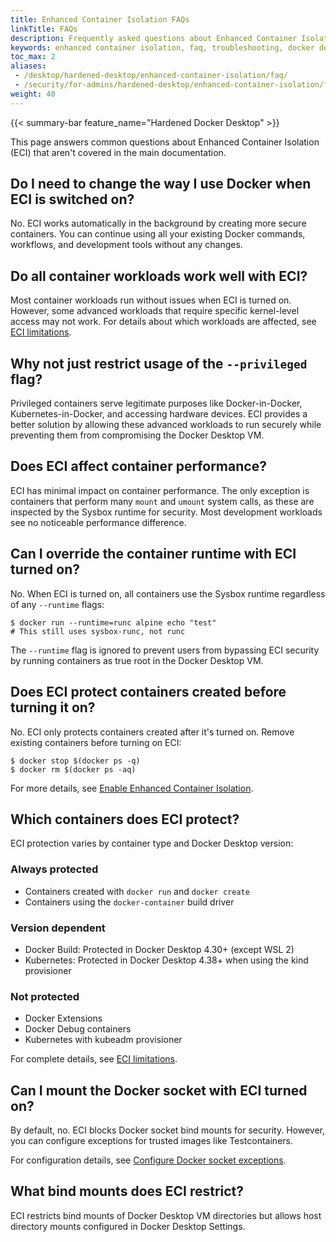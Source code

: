 ```yaml
---
title: Enhanced Container Isolation FAQs
linkTitle: FAQs
description: Frequently asked questions about Enhanced Container Isolation
keywords: enhanced container isolation, faq, troubleshooting, docker desktop
toc_max: 2
aliases:
 - /desktop/hardened-desktop/enhanced-container-isolation/faq/
 - /security/for-admins/hardened-desktop/enhanced-container-isolation/faq/
weight: 40
---
```


{{< summary-bar feature_name="Hardened Docker Desktop" >}}

This page answers common questions about Enhanced Container Isolation (ECI) that aren't covered in the main documentation.

## Do I need to change the way I use Docker when ECI is switched on?

No. ECI works automatically in the background by creating more secure containers. You can continue using all your existing Docker commands, workflows, and development tools without any changes.

## Do all container workloads work well with ECI?

Most container workloads run without issues when ECI is turned on. However, some advanced workloads that require specific kernel-level access may not work. For details about which workloads are affected, see [ECI limitations](/manuals/enterprise/security/hardened-desktop/enhanced-container-isolation/limitations.md).

## Why not just restrict usage of the `--privileged` flag?

Privileged containers serve legitimate purposes like Docker-in-Docker, Kubernetes-in-Docker, and accessing hardware devices. ECI provides a better solution by allowing these advanced workloads to run securely while preventing them from compromising the Docker Desktop VM.

## Does ECI affect container performance?

ECI has minimal impact on container performance. The only exception is containers that perform many `mount` and `umount` system calls, as these are inspected by the Sysbox runtime for security. Most development workloads see no noticeable performance difference.

## Can I override the container runtime with ECI turned on?


No. When ECI is turned on, all containers use the Sysbox runtime regardless of any `--runtime` flags:

```console
$ docker run --runtime=runc alpine echo "test"
# This still uses sysbox-runc, not runc
```

The `--runtime` flag is ignored to prevent users from bypassing ECI security by running containers as true root in the Docker Desktop VM.

## Does ECI protect containers created before turning it on?

No. ECI only protects containers created after it's turned on. Remove existing containers before turning on ECI:

```console
$ docker stop $(docker ps -q)
$ docker rm $(docker ps -aq)
```

For more details, see [Enable Enhanced Container Isolation](/manuals/enterprise/security/hardened-desktop/enhanced-container-isolation/enable-eci.md).

## Which containers does ECI protect?

ECI protection varies by container type and Docker Desktop version:

### Always protected

- Containers created with `docker run` and `docker create`
- Containers using the `docker-container` build driver

### Version dependent

- Docker Build: Protected in Docker Desktop 4.30+ (except WSL 2)
- Kubernetes: Protected in Docker Desktop 4.38+ when using the kind provisioner

### Not protected

- Docker Extensions
- Docker Debug containers
- Kubernetes with kubeadm provisioner

For complete details, see [ECI limitations](/manuals/enterprise/security/hardened-desktop/enhanced-container-isolation/limitations.md).

## Can I mount the Docker socket with ECI turned on?

By default, no. ECI blocks Docker socket bind mounts for security. However, you can configure exceptions for trusted images like Testcontainers.

For configuration details, see [Configure Docker socket exceptions](/manuals/enterprise/security/hardened-desktop/enhanced-container-isolation/config.md).

## What bind mounts does ECI restrict?

ECI restricts bind mounts of Docker Desktop VM directories but allows host directory mounts configured in Docker Desktop Settings.
